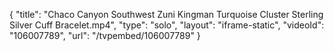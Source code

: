 {
    "title": "Chaco Canyon Southwest Zuni Kingman Turquoise Cluster Sterling Silver Cuff Bracelet.mp4",
    "type": "solo",
    "layout": "iframe-static",
    "videoId": "106007789",
    "url": "\/tvpembed\/106007789"
}